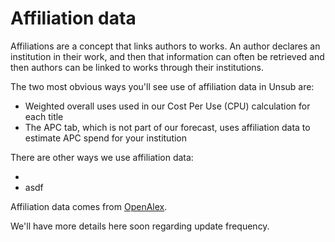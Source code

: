 # Affiliation data

Affiliations are a concept that links authors to works. An author declares an institution in their work, and then that information can often be retrieved and then authors can be linked to works through their institutions.&#x20;

The two most obvious ways you'll see use of affiliation data in Unsub are:

* Weighted overall uses used in our Cost Per Use (CPU) calculation for each title
* The APC tab, which is not part of our forecast, uses affiliation data to estimate APC spend for your institution

There are other ways we use affiliation data:

*
* asdf

Affiliation data comes from [OpenAlex](https://docs.openalex.org/).&#x20;

We'll have more details here soon regarding update frequency.

